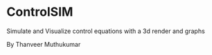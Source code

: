 # ControlSIM
Simulate and Visualize control equations with a 3d render and graphs

By Thanveer Muthukumar
